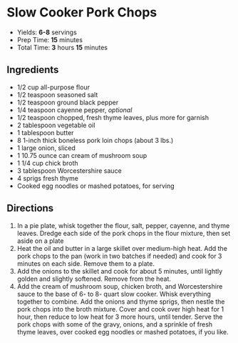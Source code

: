 # Slow Cooker Pork Chops

* Yields: **6-8** servings
* Prep Time: **15** minutes
* Total Time: **3** hours **15** minutes

## Ingredients

* 1/2 cup all-purpose flour
* 1/2 teaspoon seasoned salt
* 1/2 teaspoon ground black pepper
* 1/4 teaspoon cayenne pepper, *optional*
* 1/2 teaspoon chopped, fresh thyme leaves, plus more for garnish
* 2 tablespoon vegetable oil
* 1 tablespoon butter
* 8 1-inch thick boneless pork loin chops (about 3 lbs.)
* 1 large onion, sliced
* 1 10.75 ounce can cream of mushroom soup
* 1 1/4 cup chick broth
* 3 tablespoon Worcestershire sauce
* 4 sprigs fresh thyme
* Cooked egg noodles or mashed potatoes, for serving

## Directions

1. In a pie plate, whisk together the flour, salt, pepper, cayenne, and thyme leaves. Dredge each side of the pork chops in the flour mixture, then set aside on a plate
2. Heat the oil and butter in a large skillet over medium-high heat. Add the pork chops to the pan (work in two batches if needed) and cook for 3 minutes on each side. Remove them to a plate.
3. Add the onions to the skillet and cook for about 5 minutes, until lightly golden and slightly softened. Remove from the heat.
4. Add the cream of mushroom soup, chicken broth, and Worcestershire sauce to the base of 6- to 8- quart slow cooker. Whisk everything together to combine. Add the onions and thyme sprigs, then nestle the pork chops into the broth mixture. Cover and cook over high heat for 1 hour, then reduce to low heat for 3 more hours, until tender. Serve the pork chops with some of the gravy, onions, and a sprinkle of fresh thyme leaves, over cooked egg noodles or mashed potatoes, if you like.
